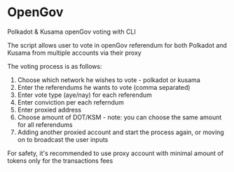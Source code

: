 # OpenGov
Polkadot &amp; Kusama openGov voting with CLI

The script allows user to vote in openGov referendum for both Polkadot and Kusama from multiple accounts via their proxy

The voting process is as follows:
1) Choose which network he wishes to vote - polkadot or kusama
2) Enter the referendums he wants to vote (comma separated)
3) Enter vote type (aye/nay) for each referendum
4) Enter conviction per each referndum
5) Enter proxied address
6) Choose amount of DOT/KSM - note: you can choose the same amount for all referendums
7) Adding another proxied account and start the process again, or moving on to broadcast the user inputs
  
For safety, it's recommended to use proxy account with minimal amount of tokens only for the transactions fees


